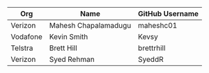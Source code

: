 | Org                    | Name                    | GitHub Username            |
| -----------------------| ------------------------|----------------------------|
| Verizon | Mahesh Chapalamadugu | maheshc01 |
| Vodafone | Kevin Smith | Kevsy |
| Telstra | Brett Hill | brettrhill |
| Verizon | Syed Rehman | SyeddR |
